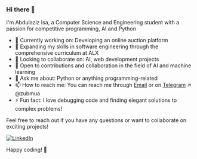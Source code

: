 ### Hi there 👋

<!--
**Abdulazizgr/Abdulazizgr** is a ✨ _special_ ✨ repository because its `README.md` (this file) appears on your GitHub profile.

Here are some ideas to get you started:

- 🔭 I’m currently working on ...
- 🌱 I’m currently learning ...
- 👯 I’m looking to collaborate on ...
- 🤔 I’m looking for help with ...
- 💬 Ask me about ...
- 📫 How to reach me: ...
- 😄 Pronouns: ...
- ⚡ Fun fact: ...
-->




I'm Abdulaziz Isa, a Computer Science and Engineering student with a passion for competitive programming, AI and Python

- 🔭 Currently working on: Developing an online auction platform
- 🌱 Expanding my skills in software engineering through the comprehensive curriculum at ALX
- 👯 Looking to collaborate on: AI, web development projects
- 🤔 Open to contributions and collaboration in the field of AI and machine learning
- 💬 Ask me about: Python or anything programming-related
- 📫 How to reach me: You can reach me through [Email](mailto:abdulazizisa579@gmail.com) or on [Telegram](https://t.me/zubmua) ↗ @zubmua
- ⚡ Fun fact: I love debugging code and finding elegant solutions to complex problems!

Feel free to reach out if you have any questions or want to collaborate on exciting projects!

[![LinkedIn](https://img.shields.io/badge/LinkedIn-0077B5?style=flat&logo=linkedin&logoColor=white)](https://www.linkedin.com/in/abdulaziz-isa-1696b027a/)

Happy coding! 🚀
